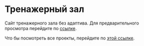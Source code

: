 # Тренажерный зал 

Сайт тренажерного зала без адаптива.
Для предварительного просмотра перейдите по <a href="https://imarshuba.github.io/red-gym/">ссылке</a>.

Что бы посмотреть все проекты, перейдите по <a href="https://github.com/iMarshuba/">этой ссылке</a>.